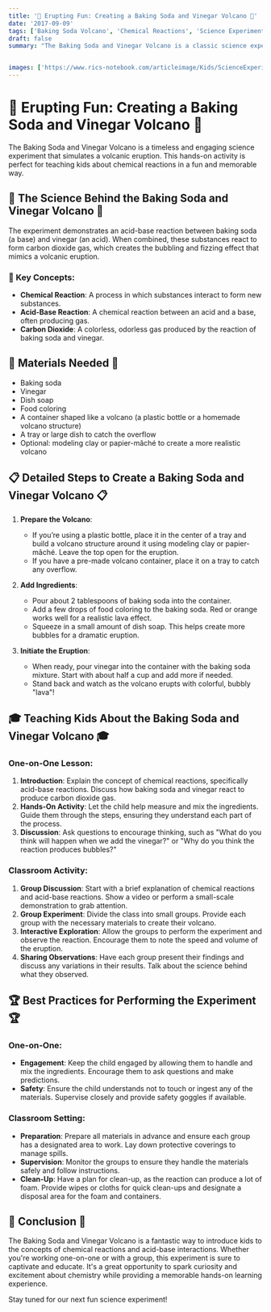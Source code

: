 ```yaml
---
title: '🌋 Erupting Fun: Creating a Baking Soda and Vinegar Volcano 🌋'
date: '2017-09-09'
tags: ['Baking Soda Volcano', 'Chemical Reactions', 'Science Experiments', 'Kids Science', 'Chemistry', 'Fun with Science']
draft: false
summary: "The Baking Soda and Vinegar Volcano is a classic science experiment that illustrates an exciting chemical reaction. This blog post explains the science behind the volcanic eruption and provides detailed steps for conducting this experiment with kids, either one-on-one or in a classroom setting."


images: ['https://www.rics-notebook.com/articleimage/Kids/ScienceExperiments/VinegarVolcano.webp']
---
```


# 🌋 Erupting Fun: Creating a Baking Soda and Vinegar Volcano 🌋

The Baking Soda and Vinegar Volcano is a timeless and engaging science experiment that simulates a volcanic eruption. This hands-on activity is perfect for teaching kids about chemical reactions in a fun and memorable way.

## 🔬 The Science Behind the Baking Soda and Vinegar Volcano 🔬

The experiment demonstrates an acid-base reaction between baking soda (a base) and vinegar (an acid). When combined, these substances react to form carbon dioxide gas, which creates the bubbling and fizzing effect that mimics a volcanic eruption.

### 🌟 Key Concepts:
- **Chemical Reaction**: A process in which substances interact to form new substances.
- **Acid-Base Reaction**: A chemical reaction between an acid and a base, often producing gas.
- **Carbon Dioxide**: A colorless, odorless gas produced by the reaction of baking soda and vinegar.

## 🧪 Materials Needed 🧪
- Baking soda
- Vinegar
- Dish soap
- Food coloring
- A container shaped like a volcano (a plastic bottle or a homemade volcano structure)
- A tray or large dish to catch the overflow
- Optional: modeling clay or papier-mâché to create a more realistic volcano

## 📋 Detailed Steps to Create a Baking Soda and Vinegar Volcano 📋

1. **Prepare the Volcano**:
   - If you’re using a plastic bottle, place it in the center of a tray and build a volcano structure around it using modeling clay or papier-mâché. Leave the top open for the eruption.
   - If you have a pre-made volcano container, place it on a tray to catch any overflow.

2. **Add Ingredients**:
   - Pour about 2 tablespoons of baking soda into the container.
   - Add a few drops of food coloring to the baking soda. Red or orange works well for a realistic lava effect.
   - Squeeze in a small amount of dish soap. This helps create more bubbles for a dramatic eruption.

3. **Initiate the Eruption**:
   - When ready, pour vinegar into the container with the baking soda mixture. Start with about half a cup and add more if needed.
   - Stand back and watch as the volcano erupts with colorful, bubbly "lava"!

## 🎓 Teaching Kids About the Baking Soda and Vinegar Volcano 🎓

### One-on-One Lesson:
1. **Introduction**: Explain the concept of chemical reactions, specifically acid-base reactions. Discuss how baking soda and vinegar react to produce carbon dioxide gas.
2. **Hands-On Activity**: Let the child help measure and mix the ingredients. Guide them through the steps, ensuring they understand each part of the process.
3. **Discussion**: Ask questions to encourage thinking, such as "What do you think will happen when we add the vinegar?" or "Why do you think the reaction produces bubbles?"

### Classroom Activity:
1. **Group Discussion**: Start with a brief explanation of chemical reactions and acid-base reactions. Show a video or perform a small-scale demonstration to grab attention.
2. **Group Experiment**: Divide the class into small groups. Provide each group with the necessary materials to create their volcano.
3. **Interactive Exploration**: Allow the groups to perform the experiment and observe the reaction. Encourage them to note the speed and volume of the eruption.
4. **Sharing Observations**: Have each group present their findings and discuss any variations in their results. Talk about the science behind what they observed.

## 🏆 Best Practices for Performing the Experiment 🏆

### One-on-One:
- **Engagement**: Keep the child engaged by allowing them to handle and mix the ingredients. Encourage them to ask questions and make predictions.
- **Safety**: Ensure the child understands not to touch or ingest any of the materials. Supervise closely and provide safety goggles if available.

### Classroom Setting:
- **Preparation**: Prepare all materials in advance and ensure each group has a designated area to work. Lay down protective coverings to manage spills.
- **Supervision**: Monitor the groups to ensure they handle the materials safely and follow instructions.
- **Clean-Up**: Have a plan for clean-up, as the reaction can produce a lot of foam. Provide wipes or cloths for quick clean-ups and designate a disposal area for the foam and containers.

## 🌟 Conclusion 🌟

The Baking Soda and Vinegar Volcano is a fantastic way to introduce kids to the concepts of chemical reactions and acid-base interactions. Whether you're working one-on-one or with a group, this experiment is sure to captivate and educate. It's a great opportunity to spark curiosity and excitement about chemistry while providing a memorable hands-on learning experience.

Stay tuned for our next fun science experiment!
